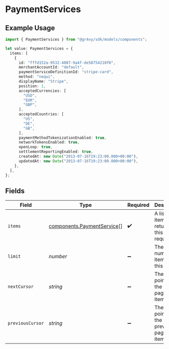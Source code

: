 # PaymentServices

## Example Usage

```typescript
import { PaymentServices } from "@gr4vy/sdk/models/components";

let value: PaymentServices = {
  items: [
    {
      id: "fffd152a-9532-4087-9a4f-de58754210f0",
      merchantAccountId: "default",
      paymentServiceDefinitionId: "stripe-card",
      method: "nequi",
      displayName: "Stripe",
      position: 1,
      acceptedCurrencies: [
        "USD",
        "EUR",
        "GBP",
      ],
      acceptedCountries: [
        "US",
        "DE",
        "GB",
      ],
      paymentMethodTokenizationEnabled: true,
      networkTokensEnabled: true,
      openLoop: true,
      settlementReportingEnabled: true,
      createdAt: new Date("2013-07-16T19:23:00.000+00:00"),
      updatedAt: new Date("2013-07-16T19:23:00.000+00:00"),
    },
  ],
};
```

## Fields

| Field                                                                    | Type                                                                     | Required                                                                 | Description                                                              | Example                                                                  |
| ------------------------------------------------------------------------ | ------------------------------------------------------------------------ | ------------------------------------------------------------------------ | ------------------------------------------------------------------------ | ------------------------------------------------------------------------ |
| `items`                                                                  | [components.PaymentService](../../models/components/paymentservice.md)[] | :heavy_check_mark:                                                       | A list of items returned for this request.                               |                                                                          |
| `limit`                                                                  | *number*                                                                 | :heavy_minus_sign:                                                       | The number of items for this page.                                       | 20                                                                       |
| `nextCursor`                                                             | *string*                                                                 | :heavy_minus_sign:                                                       | The cursor pointing at the next page of items.                           | ZXhhbXBsZTE                                                              |
| `previousCursor`                                                         | *string*                                                                 | :heavy_minus_sign:                                                       | The cursor pointing at the previous page of items.                       | Xkjss7asS                                                                |